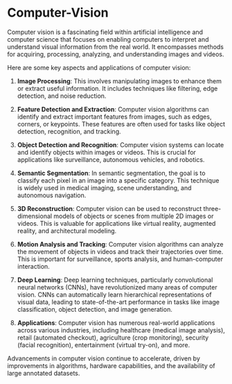 # Computer-Vision
Computer vision is a fascinating field within artificial intelligence and computer science that focuses on enabling computers to interpret and understand visual information from the real world. It encompasses methods for acquiring, processing, analyzing, and understanding images and videos.

Here are some key aspects and applications of computer vision:

1. **Image Processing**: This involves manipulating images to enhance them or extract useful information. It includes techniques like filtering, edge detection, and noise reduction.

2. **Feature Detection and Extraction**: Computer vision algorithms can identify and extract important features from images, such as edges, corners, or keypoints. These features are often used for tasks like object detection, recognition, and tracking.

3. **Object Detection and Recognition**: Computer vision systems can locate and identify objects within images or videos. This is crucial for applications like surveillance, autonomous vehicles, and robotics.

4. **Semantic Segmentation**: In semantic segmentation, the goal is to classify each pixel in an image into a specific category. This technique is widely used in medical imaging, scene understanding, and autonomous navigation.

5. **3D Reconstruction**: Computer vision can be used to reconstruct three-dimensional models of objects or scenes from multiple 2D images or videos. This is valuable for applications like virtual reality, augmented reality, and architectural modeling.

6. **Motion Analysis and Tracking**: Computer vision algorithms can analyze the movement of objects in videos and track their trajectories over time. This is important for surveillance, sports analysis, and human-computer interaction.

7. **Deep Learning**: Deep learning techniques, particularly convolutional neural networks (CNNs), have revolutionized many areas of computer vision. CNNs can automatically learn hierarchical representations of visual data, leading to state-of-the-art performance in tasks like image classification, object detection, and image generation.

8. **Applications**: Computer vision has numerous real-world applications across various industries, including healthcare (medical image analysis), retail (automated checkout), agriculture (crop monitoring), security (facial recognition), entertainment (virtual try-on), and more.

Advancements in computer vision continue to accelerate, driven by improvements in algorithms, hardware capabilities, and the availability of large annotated datasets.






